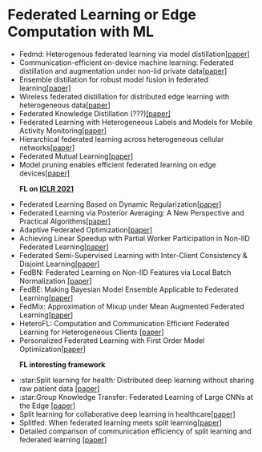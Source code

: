 <h1>Federated Learning or Edge Computation with ML</h1>
<ul>
<li>Fedmd: Heterogenous federated learning via model distillation<a href="https://arxiv.org/pdf/1910.03581">[paper]</a>
<li>Communication-efficient on-device machine learning: Federated distillation and augmentation under non-iid private data<a href="https://arxiv.org/pdf/1811.11479">[paper]</a>
<li>Ensemble distillation for robust model fusion in federated learning<a href="https://papers.nips.cc/paper/2020/file/18df51b97ccd68128e994804f3eccc87-Supplemental.pdf">[paper]</a>
<li>Wireless federated distillation for distributed edge learning with heterogeneous data<a href="https://arxiv.org/pdf/1907.02745">[paper]</a>
<li>Federated Knowledge Distillation (???)<a href="https://arxiv.org/pdf/2011.02367.pdf">[paper]</a>
<li>Federated Learning with Heterogeneous Labels and Models for Mobile Activity Monitoring<a href="https://arxiv.org/pdf/2012.02539">[paper]</a>
<li>Hierarchical federated learning across heterogeneous cellular networks<a href="https://arxiv.org/pdf/1909.02362">[paper]</a>
<li>Federated Mutual Learning<a href="https://arxiv.org/pdf/2006.16765">[paper]</a>
<li>Model pruning enables efficient federated learning on edge devices<a href="https://arxiv.org/pdf/1909.12326">[paper]</a>


<strong>FL on [ICLR 2021](https://iclr.cc/)</strong>

<li>Federated Learning Based on Dynamic Regularization<a href="https://openreview.net/pdf?id=B7v4QMR6Z9w">[paper]</a>
<li>Federated Learning via Posterior Averaging: A New Perspective and Practical Algorithms<a href="https://openreview.net/pdf?id=GFsU8a0sGB">[paper]</a>
<li>Adaptive Federated Optimization<a href="https://openreview.net/pdf?id=LkFG3lB13U5">[paper]</a>
<li>Achieving Linear Speedup with Partial Worker Participation in Non-IID Federated Learning<a href="https://openreview.net/pdf?id=jDdzh5ul-d">[paper]</a>
<li>Federated Semi-Supervised Learning with Inter-Client Consistency & Disjoint Learning<a href="https://openreview.net/pdf?id=ce6CFXBh30h">[paper]</a>
<li>FedBN: Federated Learning on Non-IID Features via Local Batch Normalization <a href="https://openreview.net/pdf?id=6YEQUn0QICG">[paper]</a>
<li>FedBE: Making Bayesian Model Ensemble Applicable to Federated Learning<a href="https://openreview.net/pdf?id=dgtpE6gKjHn">[paper]</a>
<li>FedMix: Approximation of Mixup under Mean Augmented Federated Learning<a href="https://openreview.net/pdf?id=Ogga20D2HO-">[paper]</a>
<li>HeteroFL: Computation and Communication Efficient Federated Learning for Heterogeneous Clients <a href="https://openreview.net/pdf?id=TNkPBBYFkXg">[paper]</a>
<li>Personalized Federated Learning with First Order Model Optimization<a href="https://openreview.net/pdf?id=ehJqJQk9cw">[paper]</a>

<strong>FL interesting framework</strong>
<li>:star:Split learning for health: Distributed deep learning without sharing raw patient data <a href="https://proceedings.neurips.cc/paper/2020/file/a1d4c20b182ad7137ab3606f0e3fc8a4-Paper.pdf">[paper]</a>

<li>:star:Group Knowledge Transfer: Federated Learning of Large CNNs at the Edge <a href="https://proceedings.neurips.cc/paper/2020/file/a1d4c20b182ad7137ab3606f0e3fc8a4-Paper.pdf">[paper]</a>

<li>Split learning for collaborative deep learning in healthcare<a href="https://arxiv.org/pdf/1912.12115">[paper]</a>

<li>Splitfed: When federated learning meets split learning<a href="https://arxiv.org/pdf/2004.12088">[paper]</a>

<li>Detailed comparison of communication efficiency of split learning and federated learning <a href="https://arxiv.org/pdf/1909.09145">[paper]</a>


</ul>
